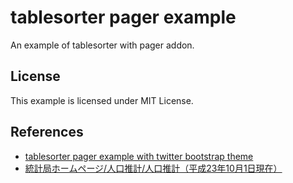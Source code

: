 tablesorter pager example
=========================

An example of tablesorter with pager addon.

## License

This example is licensed under MIT License.

## References

* [tablesorter pager example with twitter bootstrap theme](http://mottie.github.io/tablesorter/docs/example-widget-bootstrap-theme.html)
* [統計局ホームページ/人口推計/人口推計（平成23年10月1日現在）](http://www.stat.go.jp/data/jinsui/2011np/)
